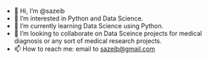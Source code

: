 - 👋 Hi, I’m @sazeib
- 👀 I’m interested in Python and Data Science.   
- 🌱 I’m currently learning Data Science using Python. 
- 💞️ I’m looking to collaborate on Data Sceince projects for medical diagnosis or any sort of medical research projects. 
- 📫 How to reach me: email to sazeib@gmail.com

<!---
sazeib/sazeib is a ✨ special ✨ repository because its `README.md` (this file) appears on your GitHub profile.
You can click the Preview link to take a look at your changes.
--->
